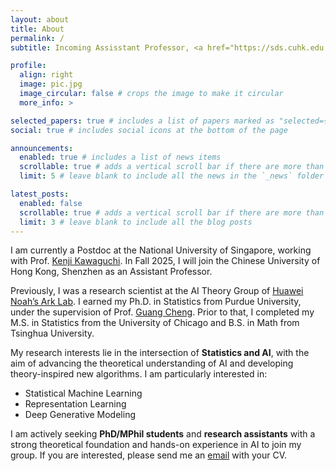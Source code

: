 ```yaml
---
layout: about
title: About
permalink: /
subtitle: Incoming Assisstant Professor, <a href="https://sds.cuhk.edu.cn/en">School of Data Science</a>, CUHK-Shenzhen.

profile:
  align: right
  image: pic.jpg
  image_circular: false # crops the image to make it circular
  more_info: >

selected_papers: true # includes a list of papers marked as "selected={true}"
social: true # includes social icons at the bottom of the page

announcements:
  enabled: true # includes a list of news items
  scrollable: true # adds a vertical scroll bar if there are more than 3 news items
  limit: 5 # leave blank to include all the news in the `_news` folder

latest_posts:
  enabled: false
  scrollable: true # adds a vertical scroll bar if there are more than 3 new posts items
  limit: 3 # leave blank to include all the blog posts
---
```


I am currently a Postdoc at the National University of Singapore, working with Prof. [Kenji Kawaguchi](https://ml.comp.nus.edu.sg/). In Fall 2025, I will join the Chinese University of Hong Kong, Shenzhen as an Assistant Professor.

Previously, I was a research scientist at the AI Theory Group of [Huawei Noah’s Ark Lab](http://dev3.noahlab.com.hk/).
I earned my Ph.D. in Statistics from Purdue University, under the supervision of Prof. [Guang Cheng](http://www.stat.ucla.edu/~guangcheng/). Prior to that, I completed my M.S. in Statistics from the University of Chicago and B.S. in Math from Tsinghua University.

My research interests lie in the intersection of <strong>Statistics and AI</strong>, with the aim of advancing the theoretical understanding of AI and developing theory-inspired new algorithms.
I am particularly interested in:

<ul>
  <li>Statistical Machine Learning</li> 
  <li>Representation Learning</li>
  <li>Deep Generative Modeling</li>
</ul>

I am actively seeking <b>PhD/MPhil students</b> and <b>research assistants</b> with a strong theoretical foundation and hands-on experience in AI to join my group.
If you are interested, please send me an [email](mailto:hutianyang.up@outlook.com) with your CV.
